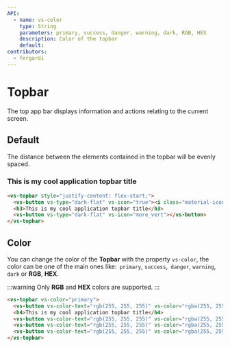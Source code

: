 ```yaml
---
API:
  - name: vs-color
    type: String
    parameters: primary, success, danger, warning, dark, RGB, HEX
    description: Color of the topbar
    default:
contributors:
  - fergardi
---
```


# Topbar <!--#new-->

<box header>

  The top app bar displays information and actions relating to the current screen.

</box>


<box>

## Default

The distance between the elements contained in the topbar will be evenly spaced.

<vuecode md>
<div slot="demo">
  <vs-topbar style="justify-content: flex-start;">
    <vs-button vs-type="dark-flat" vs-radius="50%" vs-icon="menu"></vs-button>
    <h3>This is my cool application topbar title</h3>
    <vs-button vs-type="dark-flat" vs-radius="50%" vs-icon="more_vert" style="margin-left: auto;"></vs-button>
  </vs-topbar>
</div>
<div slot="code">

```html
<vs-topbar style="justify-content: flex-start;">
  <vs-button vs-type="dark-flat" vs-icon="true"><i class="material-icons">menu</i></vs-button>
  <h3>This is my cool application topbar title</h3>
  <vs-button vs-type="dark-flat" vs-icon="more_vert"></vs-button>
</vs-topbar>
```

</div>
</vuecode>
</box>

<box>

## Color

You can change the color of the **Topbar** with the property `vs-color`, the color can be one of the main ones like:` primary`, `success`,` danger`, `warning`,` dark` or **RGB**, **HEX**.

:::warning
  Only **RGB** and **HEX** colors are supported.
:::

<vuecode md>
<div slot="demo">
<Demos-Topbar-Colors />

</div>
<div slot="code">

```html
<vs-topbar vs-color="primary">
  <vs-button vs-color-text="rgb(255, 255, 255)" vs-color="rgba(255, 255, 255, 0.3)" vs-type="dark-flat" vs-radius="50%" vs-icon="menu"></vs-button>
  <h4>This is my cool application topbar title</h4>
  <vs-button vs-color-text="rgb(255, 255, 255)" vs-color="rgba(255, 255, 255, 0.3)" vs-type="dark-flat" >Home</vs-button>
  <vs-button vs-color-text="rgb(255, 255, 255)" vs-color="rgba(255, 255, 255, 0.3)" vs-type="dark-flat" >Documents</vs-button>
  <vs-button vs-color-text="rgb(255, 255, 255)" vs-color="rgba(255, 255, 255, 0.3)" vs-type="dark-flat" vs-radius="50%" vs-icon="more_vert" style="margin-left: auto;"></vs-button>
</vs-topbar>
```

</div>
</vuecode>
</box>
